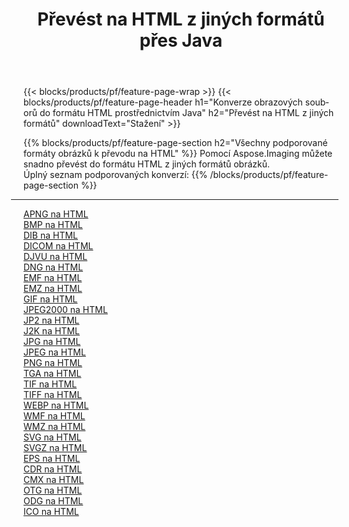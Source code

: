 ﻿---
title: Převést na HTML z jiných formátů přes Java 
weight: 3920
url: /cs/java/conversion/to/html 
lang: cs
langdirlevel: 2
locales: zh-hans,ja,it,ru,de,es,fr,nl,id,lt,pl,pt,vi,tr,ko,zh-hant,ar,hi,th,sv,cs,uk,he
description: Pomocí Aspose.Imaging můžete snadno převést na HTML z jiných formátů
---

{{< blocks/products/pf/feature-page-wrap >}}
{{< blocks/products/pf/feature-page-header h1="Konverze obrazových souborů do formátu HTML prostřednictvím Java" h2="Převést na HTML z jiných formátů" downloadText="Stažení" >}}


{{% blocks/products/pf/feature-page-section  h2="Všechny podporované formáty obrázků k převodu na HTML" %}}
Pomocí Aspose.Imaging můžete snadno převést do formátu HTML z jiných formátů obrázků.
<br/>
Úplný seznam podporovaných konverzí:
{{% /blocks/products/pf/feature-page-section %}}
<div class="container-fluid productfamilypage bg-gray">
    <div class="convertypes bg-gray agp-content section">
        <div class="container">
		<hr style="margin-left:-20px;"/>
		<div class="row other-converters">
		    <div class='col-md-2 other-converter remove-lp remove-rp'><a href="/imaging/cs/java/conversion/apng-to-html" >APNG na HTML</a></div>
<div class='col-md-2 other-converter remove-lp remove-rp'><a href="/imaging/cs/java/conversion/bmp-to-html" >BMP na HTML</a></div>
<div class='col-md-2 other-converter remove-lp remove-rp'><a href="/imaging/cs/java/conversion/dib-to-html" >DIB na HTML</a></div>
<div class='col-md-2 other-converter remove-lp remove-rp'><a href="/imaging/cs/java/conversion/dicom-to-html" >DICOM na HTML</a></div>
<div class='col-md-2 other-converter remove-lp remove-rp'><a href="/imaging/cs/java/conversion/djvu-to-html" >DJVU na HTML</a></div>
<div class='col-md-2 other-converter remove-lp remove-rp'><a href="/imaging/cs/java/conversion/dng-to-html" >DNG na HTML</a></div>
<div class='col-md-2 other-converter remove-lp remove-rp'><a href="/imaging/cs/java/conversion/emf-to-html" >EMF na HTML</a></div>
<div class='col-md-2 other-converter remove-lp remove-rp'><a href="/imaging/cs/java/conversion/emz-to-html" >EMZ na HTML</a></div>
<div class='col-md-2 other-converter remove-lp remove-rp'><a href="/imaging/cs/java/conversion/gif-to-html" >GIF na HTML</a></div>
<div class='col-md-2 other-converter remove-lp remove-rp'><a href="/imaging/cs/java/conversion/jpeg2000-to-html" >JPEG2000 na HTML</a></div>
<div class='col-md-2 other-converter remove-lp remove-rp'><a href="/imaging/cs/java/conversion/jp2-to-html" >JP2 na HTML</a></div>
<div class='col-md-2 other-converter remove-lp remove-rp'><a href="/imaging/cs/java/conversion/j2k-to-html" >J2K na HTML</a></div>
<div class='col-md-2 other-converter remove-lp remove-rp'><a href="/imaging/cs/java/conversion/jpg-to-html" >JPG na HTML</a></div>
<div class='col-md-2 other-converter remove-lp remove-rp'><a href="/imaging/cs/java/conversion/jpeg-to-html" >JPEG na HTML</a></div>
<div class='col-md-2 other-converter remove-lp remove-rp'><a href="/imaging/cs/java/conversion/png-to-html" >PNG na HTML</a></div>
<div class='col-md-2 other-converter remove-lp remove-rp'><a href="/imaging/cs/java/conversion/tga-to-html" >TGA na HTML</a></div>
<div class='col-md-2 other-converter remove-lp remove-rp'><a href="/imaging/cs/java/conversion/tif-to-html" >TIF na HTML</a></div>
<div class='col-md-2 other-converter remove-lp remove-rp'><a href="/imaging/cs/java/conversion/tiff-to-html" >TIFF na HTML</a></div>
<div class='col-md-2 other-converter remove-lp remove-rp'><a href="/imaging/cs/java/conversion/webp-to-html" >WEBP na HTML</a></div>
<div class='col-md-2 other-converter remove-lp remove-rp'><a href="/imaging/cs/java/conversion/wmf-to-html" >WMF na HTML</a></div>
<div class='col-md-2 other-converter remove-lp remove-rp'><a href="/imaging/cs/java/conversion/wmz-to-html" >WMZ na HTML</a></div>
<div class='col-md-2 other-converter remove-lp remove-rp'><a href="/imaging/cs/java/conversion/svg-to-html" >SVG na HTML</a></div>
<div class='col-md-2 other-converter remove-lp remove-rp'><a href="/imaging/cs/java/conversion/svgz-to-html" >SVGZ na HTML</a></div>
<div class='col-md-2 other-converter remove-lp remove-rp'><a href="/imaging/cs/java/conversion/eps-to-html" >EPS na HTML</a></div>
<div class='col-md-2 other-converter remove-lp remove-rp'><a href="/imaging/cs/java/conversion/cdr-to-html" >CDR na HTML</a></div>
<div class='col-md-2 other-converter remove-lp remove-rp'><a href="/imaging/cs/java/conversion/cmx-to-html" >CMX na HTML</a></div>
<div class='col-md-2 other-converter remove-lp remove-rp'><a href="/imaging/cs/java/conversion/otg-to-html" >OTG na HTML</a></div>
<div class='col-md-2 other-converter remove-lp remove-rp'><a href="/imaging/cs/java/conversion/odg-to-html" >ODG na HTML</a></div>
<div class='col-md-2 other-converter remove-lp remove-rp'><a href="/imaging/cs/java/conversion/ico-to-html" >ICO na HTML</a></div>
                </div>
        </div>
    </div>
</div>
<br/>

